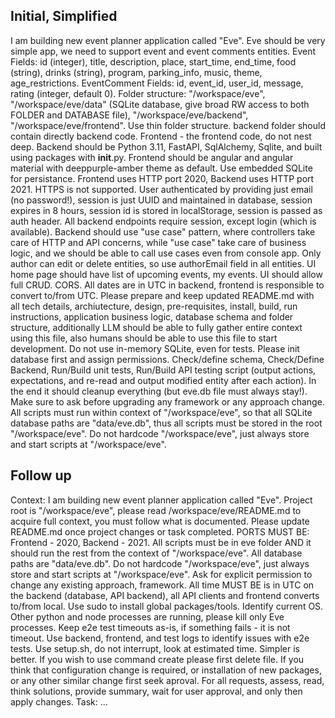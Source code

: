Initial, Simplified
-----
I am building new event planner application called "Eve". Eve should be very simple app, we need to support event and event comments entities. 
Event Fields: id (integer), title, description, place, start_time, end_time, food (string), drinks (string), program, parking_info, music, theme, age_restrictions. 
EventComment Fields: id, event_id, user_id, message, rating (integer, default 0). 
Folder structure: "/workspace/eve", "/workspace/eve/data" (SQLite database, give broad RW access to both FOLDER and DATABASE file), "/workspace/eve/backend", "/workspace/eve/frontend". Use thin folder structure. backend folder should contain directly backend code. Frontend - the frontend code, do not nest deep.
Backend should be Python 3.11, FastAPI, SqlAlchemy, Sqlite, and built using packages with __init__.py. 
Frontend should be angular and angular material with deeppurple-amber theme as default. 
Use embedded SQLite for persistance. 
Frontend uses HTTP port 2020, Backend uses HTTP port 2021. HTTPS is not supported. 
User authenticated by providing just email (no password!), session is just UUID and maintained in database, session expires in 8 hours, session id is stored in localStorage, session is passed as auth header. 
All backend endpoints require session, except login (which is available). 
Backend should use "use case" pattern, where controllers take care of HTTP and API concerns, while "use case" take care of business logic, and we should be able to call use cases even from console app. 
Only author can edit or delete entities, so use authorEmail field in all entities. 
UI home page should have list of upcoming events, my events. UI should allow full CRUD. CORS. 
All dates are in UTC in backend, frontend is responsible to convert to/from UTC. 
Please prepare and keep updated README.md with all tech details, archiutecture, design, pre-requisites, install, build, run instructions, application business logic, database schema and folder structure, additionally LLM should be able to fully gather entire context using this file, also humans should be able to use this file to start development. 
Do not use in-memory SQLite, even for tests. 
Please init database first and assign permissions. 
Check/define schema, Check/Define Backend, Run/Build unit tests, Run/Build API testing script (output actions, expectations, and re-read and output modified entity after each action). In the end it should cleanup everything (but eve.db file must always stay!).
Make sure to ask before upgrading any framework or any approach change. 
All scripts must run within context of "/workspace/eve", so that all SQLite database paths are "data/eve.db", thus all scripts must be stored in the root "/workspace/eve". Do not hardcode "/workspace/eve", just always store and start scripts at "/workspace/eve".

Follow up
-----
Context: 
I am building new event planner application called "Eve". Project root is "/workspace/eve", please read /workspace/eve/README.md to acquire full context, you must follow what is documented. 
Please update README.md once project changes or task completed. 
PORTS MUST BE: Frontend - 2020, Backend - 2021. 
All scripts must be in eve folder AND it should run the rest from the context of "/workspace/eve". All database paths are "data/eve.db". Do not hardcode "/workspace/eve", just always store and start scripts at "/workspace/eve". 
Ask for explicit permission to change any existing approach, framework. 
All time MUST BE is in UTC on the backend (database, API backend), all API clients and frontend converts to/from local. 
Use sudo to install global packages/tools. Identify current OS. 
Other python and node processes are running, please kill only Eve processes.
Keep e2e test timeouts as-is, if something fails - it is not timeout.
Use backend, frontend, and test logs to identify issues with e2e tests.
Use setup.sh, do not interrupt, look at estimated time.
Simpler is better. If you wish to use command create please first delete file.
If you think that configuration change is required, or installation of new packages, or any other similar change first seek aproval.
For all requests, assess, read, think solutions, provide summary, wait for user approval, and only then apply changes.
Task: ...

